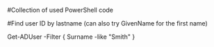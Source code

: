 #Collection of used PowerShell code

#Find user ID by lastname (can also try GivenName for the first name)

Get-ADUser -Filter { Surname -like "Smith" }
